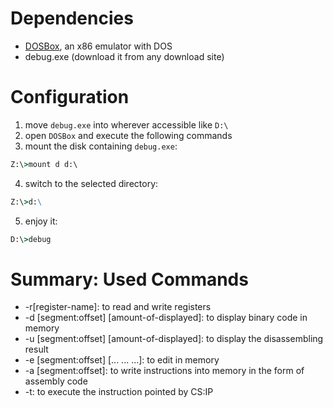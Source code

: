 # Dependencies
- [DOSBox](https://www.dosbox.com/), an x86 emulator with DOS
- debug.exe (download it from any download site)
# Configuration
1. move `debug.exe` into wherever accessible like `D:\`
2. open `DOSBox` and execute the following commands
3. mount the disk containing `debug.exe`:
```cmd
Z:\>mount d d:\
```
4. switch to the selected directory:
```cmd
Z:\>d:\
```
5. enjoy it:
```cmd
D:\>debug
```
 # Summary: Used Commands
 - -r[register-name]: to read and write registers
 - -d [segment:offset] [amount-of-displayed]: to display binary code in memory
 - -u [segment:offset] [amount-of-displayed]: to display the disassembling result
 - -e [segment:offset] [... ... ...]: to edit in memory
 - -a [segment:offset]: to write instructions into memory in the form of assembly code
 - -t: to execute the instruction pointed by CS:IP
